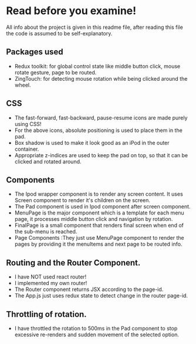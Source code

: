 
# Read before you examine!
All info about the project is given in this readme file, after reading this file the code is assumed to be self-explanatory.  
## Packages used
- Redux toolkit: for global control state like middle button click, mouse rotate gesture, page to be routed.  
- ZingTouch: for detecting mouse rotation while being clicked around the wheel.  

## CSS
- The fast-forward, fast-backward, pause-resume icons are made purely using CSS!  
- For the above icons, absolute positioning is used to place them in the pad.  
- Box shadow is used to make it look good as an iPod in the outer container.
- Appropriate z-indices are used to keep the pad on top, so that it can be clicked and rotated around.

## Components
- The Ipod wrapper component is to render any screen content. It uses Screen component to render it's children on the screen.
- The Pad component is used in Ipod component after screen component.
- MenuPage is the major component which is a template for each menu page, it processes middle button click and navigation by rotation.
- FinalPage is a small component that renders final screen when end of the sub-menu is reached.
- Page Components :They just use MenuPage component to render the pages by providing it the menuItems and next page to be routed info.

## Routing and the Router Component.
- I have NOT used react router! 
- I implemented my own router!
- The Router component returns JSX according to the page-id.
- The App.js just uses redux state to detect change in the router page-id.
## Throttling of rotation.
- I have throttled the rotation to 500ms in the Pad component to stop excessive re-renders and sudden movement of the selected option.
